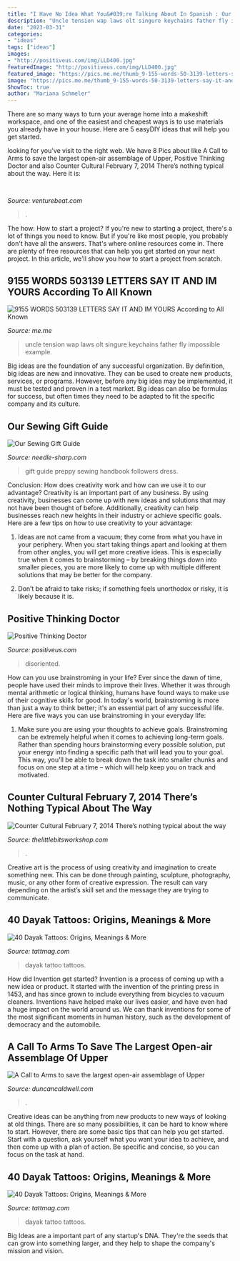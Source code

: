 ```yaml
---
title: "I Have No Idea What You&#039;re Talking About In Spanish : Our Sewing Gift Guide"
description: "Uncle tension wap laws olt singure keychains father fly impossible example"
date: "2023-03-31"
categories:
- "ideas"
tags: ["ideas"]
images:
- "http://positiveus.com/img/LLD400.jpg"
featuredImage: "http://positiveus.com/img/LLD400.jpg"
featured_image: "https://pics.me.me/thumb_9-155-words-50-3139-letters-say-it-and-im-yours-according-67330483.png"
image: "https://pics.me.me/thumb_9-155-words-50-3139-letters-say-it-and-im-yours-according-67330483.png"
ShowToc: true
author: "Mariana Schmeler"
---
```



There are so many ways to turn your average home into a makeshift workspace, and one of the easiest and cheapest ways is to use materials you already have in your house. Here are 5 easyDIY ideas that will help you get started.

	

		
looking for  you've visit to the right web. We have 8 Pics about  like A Call to Arms to save the largest open-air assemblage of Upper, Positive Thinking Doctor and also Counter Cultural February 7, 2014 There’s nothing typical about the way. Here it is:
		
    
## 

<img loading=lazy src="https://venturebeat.com/wp-content/uploads/2019/05/amd-ryzen-third-generation.jpg" onerror="this.onerror=null;this.src='https://tse1.mm.bing.net/th?id=OIP.11ghnT6m99Zk2gavAzErcQHaDt&amp;pid=15.1';" alt="">

_Source: venturebeat.com_

>. 

	

The how: How to start a project?
If you're new to starting a project, there's a lot of things you need to know. But if you're like most people, you probably don't have all the answers. That's where online resources come in. There are plenty of free resources that can help you get started on your next project. In this article, we'll show you how to start a project from scratch.

    
## 9155 WORDS 503139 LETTERS SAY IT AND IM YOURS According To All Known

<img loading=lazy src="https://pics.me.me/thumb_9-155-words-50-3139-letters-say-it-and-im-yours-according-67330483.png" onerror="this.onerror=null;this.src='https://tse2.mm.bing.net/th?id=OIP.y4XWXF4Hpukr3u4_0b95cgAAAA&amp;pid=15.1';" alt="9155 WORDS 503139 LETTERS SAY IT AND IM YOURS According to All Known">

_Source: me.me_

>uncle tension wap laws olt singure keychains father fly impossible example. 

	

Big ideas are the foundation of any successful organization. By definition, big ideas are new and innovative. They can be used to create new products, services, or programs. However, before any big idea may be implemented, it must be tested and proven in a test market. Big ideas can also be formulas for success, but often times they need to be adapted to fit the specific company and its culture.

    
## Our Sewing Gift Guide

<img loading=lazy src="https://cdn.shopify.com/s/files/1/2016/4075/files/5_1024x1024.png?v=1574458821" onerror="this.onerror=null;this.src='https://tse4.mm.bing.net/th?id=OIP.TLoJdI3NA8igAj005Pq9DgHaF7&amp;pid=15.1';" alt="Our Sewing Gift Guide">

_Source: needle-sharp.com_

>gift guide preppy sewing handbook followers dress. 

	

Conclusion: How does creativity work and how can we use it to our advantage?
Creativity is an important part of any business. By using creativity, businesses can come up with new ideas and solutions that may not have been thought of before. Additionally, creativity can help businesses reach new heights in their industry or achieve specific goals. Here are a few tips on how to use creativity to your advantage: 
1. Ideas are not came from a vacuum; they come from what you have in your periphery. When you start taking things apart and looking at them from other angles, you will get more creative ideas. This is especially true when it comes to brainstorming – by breaking things down into smaller pieces, you are more likely to come up with multiple different solutions that may be better for the company. 

2. Don’t be afraid to take risks; if something feels unorthodox or risky, it is likely because it is.

    
## Positive Thinking Doctor

<img loading=lazy src="http://positiveus.com/img/LLD400.jpg" onerror="this.onerror=null;this.src='https://tse4.mm.bing.net/th?id=OIP.BVKkrPUI7s8S-HfkqUpUcQAAAA&amp;pid=15.1';" alt="Positive Thinking Doctor">

_Source: positiveus.com_

>disoriented. 

	

How can you use brainstroming in your life?
Ever since the dawn of time, people have used their minds to improve their lives. Whether it was through mental arithmetic or logical thinking, humans have found ways to make use of their cognitive skills for good. In today's world, brainstroming is more than just a way to think better; it's an essential part of any successful life. Here are five ways you can use brainstroming in your everyday life: 
1) Make sure you are using your thoughts to achieve goals. Brainstroming can be extremely helpful when it comes to achieving long-term goals. Rather than spending hours brainstorming every possible solution, put your energy into finding a specific path that will lead you to your goal. This way, you'll be able to break down the task into smaller chunks and focus on one step at a time – which will help keep you on track and motivated.

    
## Counter Cultural February 7, 2014 There’s Nothing Typical About The Way

<img loading=lazy src="https://www.thelittlebitsworkshop.com/thelittlebitsworkshop.com/Resources/Archive_files/shapeimage_26.png" onerror="this.onerror=null;this.src='https://tse4.mm.bing.net/th?id=OIP.q_40TRM4m9FPZv3kYp-eBQAAAA&amp;pid=15.1';" alt="Counter Cultural February 7, 2014 There’s nothing typical about the way">

_Source: thelittlebitsworkshop.com_

>. 

	

Creative art is the process of using creativity and imagination to create something new. This can be done through painting, sculpture, photography, music, or any other form of creative expression. The result can vary depending on the artist’s skill set and the message they are trying to communicate.

    
## 40 Dayak Tattoos: Origins, Meanings &amp; More

<img loading=lazy src="https://tattmag.com/wp-content/uploads/2019/12/dayak-tattoo-8-695x1024.jpg" onerror="this.onerror=null;this.src='https://tse1.mm.bing.net/th?id=OIP.laBlcujz0Oyrcg8jEFbRxQHaK6&amp;pid=15.1';" alt="40 Dayak Tattoos: Origins, Meanings &amp; More">

_Source: tattmag.com_

>dayak tattoo tattoos. 

	

How did Invention get started?
Invention is a process of coming up with a new idea or product. It started with the invention of the printing press in 1453, and has since grown to include everything from bicycles to vacuum cleaners. Inventions have helped make our lives easier, and have even had a huge impact on the world around us. We can thank inventions for some of the most significant moments in human history, such as the development of democracy and the automobile.

    
## A Call To Arms To Save The Largest Open-air Assemblage Of Upper

<img loading=lazy src="https://www.duncancaldwell.com/Site/Call_to_Arms_for_Foz_Coa_files/DSCF8785.jpg" onerror="this.onerror=null;this.src='https://tse3.mm.bing.net/th?id=OIP.XDm_ULs7EVviqMesVHTl_AHaJ4&amp;pid=15.1';" alt="A Call to Arms to save the largest open-air assemblage of Upper">

_Source: duncancaldwell.com_

>. 

	

Creative ideas can be anything from new products to new ways of looking at old things. There are so many possibilities, it can be hard to know where to start. However, there are some basic tips that can help you get started. Start with a question, ask yourself what you want your idea to achieve, and then come up with a plan of action. Be specific and concise, so you can focus on the task at hand.

    
## 40 Dayak Tattoos: Origins, Meanings &amp; More

<img loading=lazy src="https://tattmag.com/wp-content/uploads/2019/12/dayak-tattoo-11-1.jpg" onerror="this.onerror=null;this.src='https://tse3.mm.bing.net/th?id=OIP.3XyeskXm3CnDeWzNpQZyNAHaKJ&amp;pid=15.1';" alt="40 Dayak Tattoos: Origins, Meanings &amp; More">

_Source: tattmag.com_

>dayak tattoo tattoos. 

	

Big Ideas are a important part of any startup's DNA. They're the seeds that can grow into something larger, and they help to shape the company's mission and vision.

